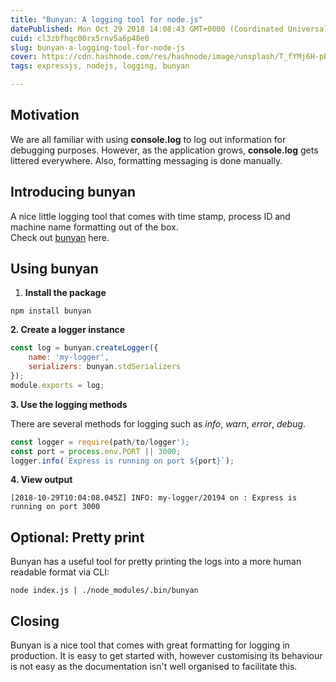 ```yaml
---
title: "Bunyan: A logging tool for node.js"
datePublished: Mon Oct 29 2018 14:08:43 GMT+0000 (Coordinated Universal Time)
cuid: cl3zbfhqc00rx5rnv5a6p48e0
slug: bunyan-a-logging-tool-for-node-js
cover: https://cdn.hashnode.com/res/hashnode/image/unsplash/T_fYMj6H-pE/upload/v1654351649482/cCApR3AZ6.jpeg
tags: expressjs, nodejs, logging, bunyan

---
```


## Motivation

We are all familiar with using **console.log** to log out information for debugging purposes. However, as the application grows, **console.log** gets littered everywhere. Also, formatting messaging is done manually.

## Introducing bunyan

A nice little logging tool that comes with time stamp, process ID and machine name formatting out of the box.  
Check out [bunyan](https://github.com/trentm/node-bunyan) here.

## Using bunyan

1. **Install the package**

`npm install bunyan`

**2. Create a logger instance**

```javascript
const log = bunyan.createLogger({
    name: 'my-logger',
    serializers: bunyan.stdSerializers
});
module.exports = log;
```

**3. Use the logging methods**

There are several methods for logging such as _info_, _warn_, _error_, _debug_.

```javascript
const logger = require(path/to/logger');
const port = process.env.PORT || 3000;
logger.info(`Express is running on port ${port}`);
```

**4. View output**

`[2018-10-29T10:04:08.045Z] INFO: my-logger/20194 on : Express is running on port 3000`

## Optional: Pretty print

Bunyan has a useful tool for pretty printing the logs into a more human readable format via CLI:

`node index.js | ./node_modules/.bin/bunyan`

## Closing

Bunyan is a nice tool that comes with great formatting for logging in production. It is easy to get started with, however customising its behaviour is not easy as the documentation isn't well organised to facilitate this.